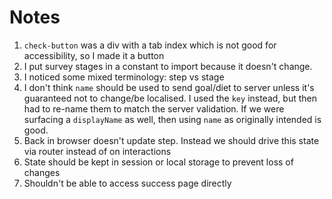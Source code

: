 # Notes

1. `check-button` was a div with a tab index which is not good for accessibility, so I made it a button
2. I put survey stages in a constant to import because it doesn't change.
3. I noticed some mixed terminology: step vs stage
4. I don't think `name` should be used to send goal/diet to server unless it's guaranteed not to change/be localised.
   I used the `key` instead, but then had to re-name them to match the server validation. If we were surfacing
   a `displayName` as well, then using `name` as originally intended is good.
5. Back in browser doesn't update step. Instead we should drive this state via router instead of on interactions
6. State should be kept in session or local storage to prevent loss of changes
7. Shouldn't be able to access success page directly
